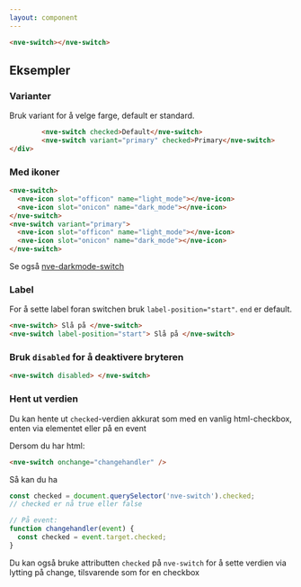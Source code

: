 ```yaml
---
layout: component
---
```


<CodeExamplePreview>

```html
<nve-switch></nve-switch>
```

</CodeExamplePreview>

## Eksempler

### Varianter

Bruk variant for å velge farge, default er standard.

<CodeExamplePreview>

```html
        <nve-switch checked>Default</nve-switch>
        <nve-switch variant="primary" checked>Primary</nve-switch>
</div>
```

</CodeExamplePreview>


### Med ikoner

<CodeExamplePreview>

```html
<nve-switch>
  <nve-icon slot="officon" name="light_mode"></nve-icon>
  <nve-icon slot="onicon" name="dark_mode"></nve-icon>
</nve-switch>
<nve-switch variant="primary">
  <nve-icon slot="officon" name="light_mode"></nve-icon>
  <nve-icon slot="onicon" name="dark_mode"></nve-icon>
</nve-switch>
```

</CodeExamplePreview>

Se også [nve-darkmode-switch](/components/nve-darkmode-switch)

### Label

For å sette label foran switchen bruk `label-position="start"`. `end` er default.
<CodeExamplePreview>

```html
<nve-switch> Slå på </nve-switch>
<nve-switch label-position="start"> Slå på </nve-switch>
```

</CodeExamplePreview>

### Bruk `disabled` for å deaktivere bryteren

<CodeExamplePreview>

```html
<nve-switch disabled> </nve-switch>
```

</CodeExamplePreview>

### Hent ut verdien

Du kan hente ut `checked`-verdien akkurat som med en vanlig html-checkbox, enten via elementet eller på en event

Dersom du har html:

```html
<nve-switch onchange="changehandler" />
```

Så kan du ha

```javascript
const checked = document.querySelector('nve-switch').checked;
// checked er nå true eller false

// På event:
function changehandler(event) {
  const checked = event.target.checked;
}
```

Du kan også bruke attributten `checked` på `nve-switch` for å sette verdien via lytting på change, tilsvarende som for en checkbox
